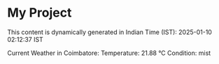# My Project

This content is dynamically generated in Indian Time (IST): 2025-01-10 02:12:37 IST


Current Weather in Coimbatore:
Temperature: 21.88 °C
Condition: mist
